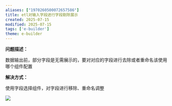 ```yaml
---
aliases: ["1970260500072657586"]
title: etl对输入字段进行字段剔除展示
created: 2025-07-15
modified: 2025-07-15
tags: ['e-builder']
theme: e-builder
---
```


**问题描述：**

数据输出前，部分字段是无需展示的，要对对应的字段进行去除或者重命名该使用哪个组件配置

**解决方式：**

使用字段选择组件，对字段进行移除、重命名调整

![](d422cc6921d42de0b34aa879e5d91cec.jpg)
